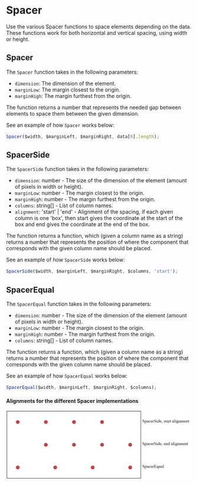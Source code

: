 # Spacer

Use the various Spacer functions to space elements depending on the data. These functions work for both horizontal and vertical spacing, using width or height.

## Spacer

The `Spacer` function takes in the following parameters:

- `dimension`: The dimension of the element.
- `marginLow`: The margin closest to the origin.
- `marginHigh`: The margin furthest from the origin.

The function returns a number that represents the needed gap between elements to space them between the given dimension.

See an example of how `Spacer` works below:

```javascript
Spacer($width, $marginLeft, $marginRight, data[0].length);
```

## SpacerSide

The `SpacerSide` function takes in the following parameters:

- `dimension`: number - The size of the dimension of the element (amount of pixels in width or height).
- `marginLow`: number - The margin closest to the origin.
- `marginHigh`: number - The margin furthest from the origin.
- `columns`: string[] - List of column names.
- `alignment`: 'start' | 'end' - Alignment of the spacing, if each given column is one 'box', then start gives the coordinate at the start of the box and end gives the coordinate at the end of the box.

The function returns a function, which (given a column name as a string) returns a number that represents the position of where the component that corresponds with the given column name should be placed.

See an example of how `SpacerSide` works below:

```javascript
SpacerSide($width, $marginLeft, $marginRight, $columns, 'start');
```

## SpacerEqual

The `SpacerEqual` function takes in the following parameters:

- `dimension`: number - The size of the dimension of the element (amount of pixels in width or height).
- `marginLow`: number - The margin closest to the origin.
- `marginHigh`: number - The margin furthest from the origin.
- `columns`: string[] - List of column names.

The function returns a function, which (given a column name as a string) returns a number that represents the position of where the component that corresponds with the given column name should be placed.

See an example of how `SpacerEqual` works below:

```javascript
SpacerEqual($width, $marginLeft, $marginRight, $columns);
```

#### Alignments for the different Spacer implementations

![Spacer Alignments](../media/alignments_spacer.png ':size=700')

